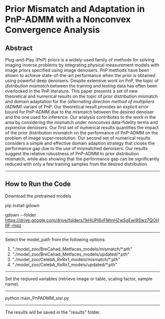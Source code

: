 # Prior Mismatch and Adaptation in PnP-ADMM with a Nonconvex Convergence Analysis 



Abstract
----------
Plug-and-Play (PnP) priors is a widely-used family of methods for solving imaging inverse problems by integrating physical measurement models with image priors specified using image denoisers.  PnP methods have been shown to achieve state-of-the-art performance when the prior is obtained using powerful deep denoisers. Despite extensive work on PnP, the topic of *distribution mismatch* between the training and testing data has often been overlooked in the PnP literature. This paper presents a set of new theoretical and numerical results on the topic of prior distribution mismatch and domain adaptation for the *{alternating direction method of multipliers (ADMM)* variant of PnP. Our theoretical result provides an explicit error bound for PnP-ADMM due to the mismatch between the desired denoiser and the one used for inference. Our analysis contributes to the work in the area by considering the mismatch under *nonconvex* data-fidelity terms and *expansive* denoisers. Our first set of numerical results quantifies the impact of the prior distribution mismatch on the performance of PnP-ADMM on the problem of image super-resolution. Our second set of numerical results considers a simple and effective domain adaption strategy that closes the performance gap due to the use of mismatched denoisers. Our results suggest the relative robustness of PnP-ADMM to prior distribution mismatch, while also showing that the performance gap can be significantly reduced with only a few training samples from the desired distribution.

----------
## How to Run the Code

Download the pretrained models 

pip install gdown 

gdown --folder https://drive.google.com/drive/folders/1kHUPl6vFMmHZwSgEwi9Swz7QOHRF-mqz

-------- 
Select the model_path from the following options: 
 1. "./model_zoo/BreCahad_Metfaces_models/mismatch/*.pth"
 2. "./model_zoo/BreCahad_Metfaces_models/updated/*.pth"
 3. "./model_zoo/CelebA_RxRx1_models/mismatch/*.pth"
 4. "./model_zoo/CelebA_RxRx1_models/updated/*.pth"

--------
Set the reqiured variables (retrieve image or table, scaling factor, sample name). 

--------
python main_PnPADMM_sisr.py 

-------
The results will be saved in the "results" folder. 
